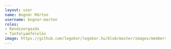 ```yaml
---
layout: user
name: Bognár Márton
username: bognar-marton
roles:
- Rendszergazda
- Tanfolyamfelelős
image: https://github.com/legokor/legokor.hu/blob/master/images/members/BognarMarton.jpg
---
```

